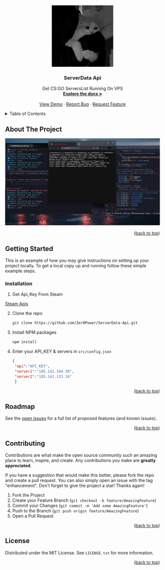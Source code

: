 <!-- PROJECT LOGO -->
<br />
<div align="center">
  <a href="https://github.com/Zer0Power/ServerData-Api">
    <img src="images/logo.png" alt="Logo" width="200" height="200">
  </a>

  <h3 align="center">ServerData Api</h3>

  <p align="center">
    Get CS:GO ServersList Running On VPS
    <br />
    <a href="https://github.com/Zer0Power/ServerData-Api"><strong>Explore the docs »</strong></a>
    <br />
    <br />
    <a href="https://github.com/Zer0Power/ServerData-Api">View Demo</a>
    ·
    <a href="https://github.com/Zer0Power/ServerData-Api/issues">Report Bug</a>
    ·
    <a href="https://github.com/Zer0Power/ServerData-Api/issues">Request Feature</a>
  </p>
</div>


<!-- TABLE OF CONTENTS -->
<details>
  <summary>Table of Contents</summary>
  <ol>
    <li>
      <a href="#about-the-project">About The Project</a>
    </li>
    <li>
      <a href="#getting-started">Getting Started</a>
      <ul>
        <li><a href="#prerequisites">Prerequisites</a></li>
        <li><a href="#installation">Installation</a></li>
      </ul>
    </li>
    <li><a href="#roadmap">Roadmap</a></li>
    <li><a href="#contributing">Contributing</a></li>
    <li><a href="#license">License</a></li>
    <li><a href="#contact">Contact</a></li>
  </ol>
</details>

<!-- ABOUT THE PROJECT -->
## About The Project

<img src="images/screenshot.png" alt="ScreenShot">

<p align="right">(<a href="#top">back to top</a>)</p>

<!-- GETTING STARTED -->
## Getting Started

This is an example of how you may give instructions on setting up your project locally.
To get a local copy up and running follow these simple example steps.


### Installation
1. Get Api_Key From Steam

[Steam Apis](https://steamcommunity.com/dev)

2. Clone the repo
   ```sh
   git clone https://github.com/Zer0Power/ServerData-Api.git
   ```
3. Install NPM packages
   ```sh
   npm install
   ```
4. Enter your API_KEY & servers in `src/config.json`
   ```json
   {
    "api":"API_KEY",
    "server1":"185.141.104.39",
    "server2":"185.141.133.16"
    }
   ```

<p align="right">(<a href="#top">back to top</a>)</p>

<!-- ROADMAP -->
## Roadmap

See the [open issues](https://github.com/Zer0Power/PlayerData-Api/issues) for a full list of proposed features (and known issues).

<p align="right">(<a href="#top">back to top</a>)</p>

<!-- CONTRIBUTING -->
## Contributing

Contributions are what make the open source community such an amazing place to learn, inspire, and create. Any contributions you make are **greatly appreciated**.

If you have a suggestion that would make this better, please fork the repo and create a pull request. You can also simply open an issue with the tag "enhancement".
Don't forget to give the project a star! Thanks again!

1. Fork the Project
2. Create your Feature Branch (`git checkout -b feature/AmazingFeature`)
3. Commit your Changes (`git commit -m 'Add some AmazingFeature'`)
4. Push to the Branch (`git push origin feature/AmazingFeature`)
5. Open a Pull Request

<p align="right">(<a href="#top">back to top</a>)</p>

<!-- LICENSE -->
## License

Distributed under the MIT License. See `LICENSE.txt` for more information.

<p align="right">(<a href="#top">back to top</a>)</p>